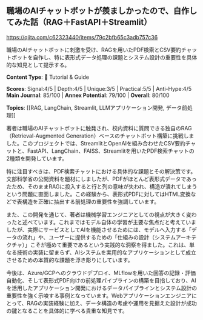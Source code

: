 ## 職場のAIチャットボットが羨ましかったので、自作してみた話（RAG＋FastAPI＋Streamlit）

https://qiita.com/c62323440/items/79c2bfb65c3adb757c36

職場のAIチャットボットに刺激を受け、RAGを用いたPDF検索とCSV要約チャットボットを自作し、特に表形式データ処理の課題とシステム設計の重要性を具体的な知見として提示する。

**Content Type**: 📖 Tutorial & Guide

**Scores**: Signal:4/5 | Depth:4/5 | Unique:3/5 | Practical:5/5 | Anti-Hype:4/5
**Main Journal**: 85/100 | **Annex Potential**: 79/100 | **Overall**: 80/100

**Topics**: [[RAG, LangChain, Streamlit, LLMアプリケーション開発, データ前処理]]

著者は職場のAIチャットボットに触発され、校内資料に質問できる独自のRAG（Retrieval-Augmented Generation）ベースのチャットボット構築に挑戦しました。このプロジェクトでは、StreamlitとOpenAIを組み合わせたCSV要約チャットと、FastAPI、LangChain、FAISS、Streamlitを用いたPDF検索チャットの2種類を開発しています。

特に注目すべきは、PDF検索チャットにおける具体的な課題とその解決策です。文部科学省の公開資料を題材にしましたが、PDFがほとんど表形式データであったため、そのままRAGに投入すると行と列の意味が失われ、構造が潰れてしまうという問題に直面しました。この経験から、表形式PDFに対してはHTML変換などで表構造を正確に抽出する前処理の重要性を強調しています。

また、この開発を通じて、著者は機械学習エンジニアとしての視点が大きく変わったと述べています。これまではモデル自体の学習が主要な焦点だと考えていましたが、実際にサービスとしてAIを機能させるためには、モデルへ入力する「データの流れ」や、ユーザーに提供するための「仕組みの設計（システムアーキテクチャ）」こそが極めて重要であるという実践的な洞察を得ました。これは、単なる技術の実装に留まらず、AIシステムを実用的なアプリケーションとして成立させるための本質的な課題を浮き彫りにしています。

今後は、Azure/GCPへのクラウドデプロイ、MLflowを用いた回答の記録・評価自動化、そして表形式PDF向けの前処理パイプラインの構築を目指しており、AIを活用したアプリケーション開発におけるデータパイプラインとシステム設計の重要性を強く示唆する事例となっています。Webアプリケーションエンジニアにとって、RAGの実装経験に加え、データ構造の考慮や運用を見据えた設計が成功の鍵となることを具体的に学べる貴重な知見です。
